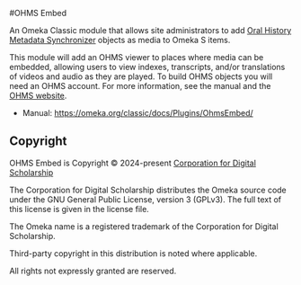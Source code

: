 #OHMS Embed

An Omeka Classic module that allows site administrators to add [Oral History Metadata Synchronizer](https://www.oralhistoryonline.org/) objects as media to Omeka S items.

This module will add an OHMS viewer to places where media can be embedded, allowing users to view indexes, transcripts, and/or translations of videos and audio as they are played. To build OHMS objects you will need an OHMS account. For more information, see the manual and the [OHMS website](https://www.oralhistoryonline.org/).

- Manual: https://omeka.org/classic/docs/Plugins/OhmsEmbed/

## Copyright

OHMS Embed is Copyright © 2024-present [Corporation for Digital Scholarship](https://digitalscholar.org)

The Corporation for Digital Scholarship distributes the Omeka source code
under the GNU General Public License, version 3 (GPLv3). The full text
of this license is given in the license file.

The Omeka name is a registered trademark of the Corporation for Digital Scholarship.

Third-party copyright in this distribution is noted where applicable.

All rights not expressly granted are reserved.
